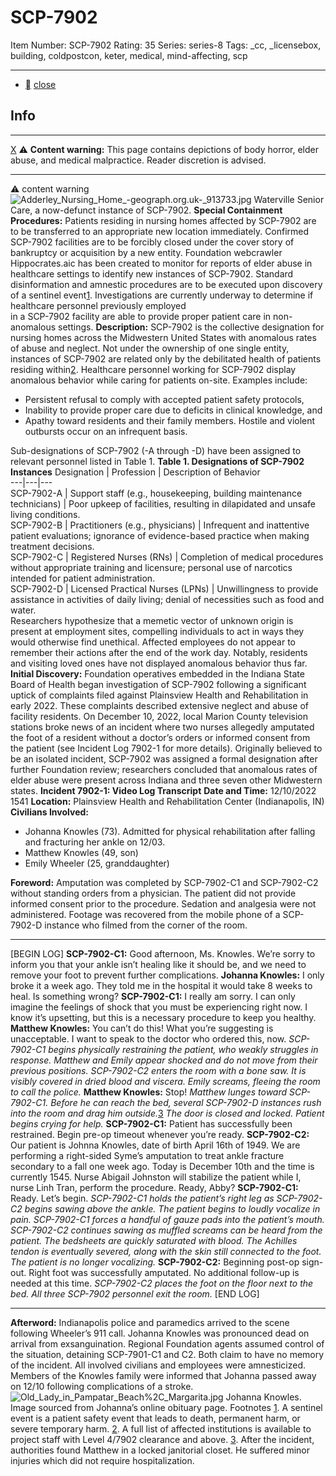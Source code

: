 # SCP-7902
Item Number: SCP-7902
Rating: 35
Series: series-8
Tags: _cc, _licensebox, building, coldpostcon, keter, medical, mind-affecting, scp

---

  * [](javascript:;)
[close](javascript:;)
## Info
* * *
[X](javascript:;)
⚠️ **Content warning:** This page contains depictions of body horror, elder abuse, and medical malpractice. Reader discretion is advised.
* * *

⚠️ content warning 
![Adderley_Nursing_Home_-_geograph.org.uk_-_913733.jpg](https://upload.wikimedia.org/wikipedia/commons/4/4e/Adderley_Nursing_Home_-_geograph.org.uk_-_913733.jpg)
Waterville Senior Care, a now-defunct instance of SCP-7902.
**Special Containment Procedures:** Patients residing in nursing homes affected by SCP-7902 are to be transferred to an appropriate new location immediately.
Confirmed SCP-7902 facilities are to be forcibly closed under the cover story of bankruptcy or acquisition by a new entity.
Foundation webcrawler Hippocrates.aic has been created to monitor for reports of elder abuse in healthcare settings to identify new instances of SCP-7902. Standard disinformation and amnestic procedures are to be executed upon discovery of a sentinel event[1](javascript:;).
Investigations are currently underway to determine if healthcare personnel previously employed  
in a SCP-7902 facility are able to provide proper patient care in non-anomalous settings.
**Description:** SCP-7902 is the collective designation for nursing homes across the Midwestern United States with anomalous rates of abuse and neglect. Not under the ownership of one single entity, instances of SCP-7902 are related only by the debilitated health of patients residing within[2](javascript:;).
Healthcare personnel working for SCP-7902 display anomalous behavior while caring for patients on-site. Examples include:
  * Persistent refusal to comply with accepted patient safety protocols,
  * Inability to provide proper care due to deficits in clinical knowledge, and
  * Apathy toward residents and their family members. Hostile and violent outbursts occur on an infrequent basis.

Sub-designations of SCP-7902 (-A through -D) have been assigned to relevant personnel listed in Table 1.
**Table 1. Designations of SCP-7902 Instances**
Designation | Profession | Description of Behavior  
---|---|---  
SCP-7902-A | Support staff (e.g., housekeeping, building maintenance technicians) | Poor upkeep of facilities, resulting in dilapidated and unsafe living conditions.  
SCP-7902-B | Practitioners (e.g., physicians) | Infrequent and inattentive patient evaluations; ignorance of evidence-based practice when making treatment decisions.  
SCP-7902-C | Registered Nurses (RNs) | Completion of medical procedures without appropriate training and licensure; personal use of narcotics intended for patient administration.  
SCP-7902-D | Licensed Practical Nurses (LPNs) | Unwillingness to provide assistance in activities of daily living; denial of necessities such as food and water.  
Researchers hypothesize that a memetic vector of unknown origin is present at employment sites, compelling individuals to act in ways they would otherwise find unethical. Affected employees do not appear to remember their actions after the end of the work day.
Notably, residents and visiting loved ones have not displayed anomalous behavior thus far.
**Initial Discovery:** Foundation operatives embedded in the Indiana State Board of Health began investigation of SCP-7902 following a significant uptick of complaints filed against Plainsview Health and Rehabilitation in early 2022. These complaints described extensive neglect and abuse of facility residents.
On December 10, 2022, local Marion County television stations broke news of an incident where two nurses allegedly amputated the foot of a resident without a doctor’s orders or informed consent from the patient (see Incident Log 7902-1 for more details).
Originally believed to be an isolated incident, SCP-7902 was assigned a formal designation after further Foundation review; researchers concluded that anomalous rates of elder abuse were present across Indiana and three seven other Midwestern states.
**Incident 7902-1: Video Log Transcript**
**Date and Time:** 12/10/2022 1541
**Location:** Plainsview Health and Rehabilitation Center (Indianapolis, IN)
**Civilians Involved:**
  * Johanna Knowles (73). Admitted for physical rehabilitation after falling and fracturing her ankle on 12/03.
  * Matthew Knowles (49, son)
  * Emily Wheeler (25, granddaughter)

**Foreword:** Amputation was completed by SCP-7902-C1 and SCP-7902-C2 without standing orders from a physician. The patient did not provide informed consent prior to the procedure. Sedation and analgesia were not administered.
Footage was recovered from the mobile phone of a SCP-7902-D instance who filmed from the corner of the room.
* * *
[BEGIN LOG]
**SCP-7902-C1:** Good afternoon, Ms. Knowles. We’re sorry to inform you that your ankle isn’t healing like it should be, and we need to remove your foot to prevent further complications.
**Johanna Knowles:** I only broke it a week ago. They told me in the hospital it would take 8 weeks to heal. Is something wrong?
**SCP-7902-C1:** I really am sorry. I can only imagine the feelings of shock that you must be experiencing right now. I know it’s upsetting, but this is a necessary procedure to keep you healthy.
**Matthew Knowles:** You can’t do this! What you’re suggesting is unacceptable. I want to speak to the doctor who ordered this, now.
_SCP-7902-C1 begins physically restraining the patient, who weakly struggles in response. Matthew and Emily appear shocked and do not move from their previous positions._
_SCP-7902-C2 enters the room with a bone saw. It is visibly covered in dried blood and viscera. Emily screams, fleeing the room to call the police._
**Matthew Knowles:** Stop!
_Matthew lunges toward SCP-7902-C1. Before he can reach the bed, several SCP-7902-D instances rush into the room and drag him outside._[3](javascript:;)
_The door is closed and locked. Patient begins crying for help._
**SCP-7902-C1:** Patient has successfully been restrained. Begin pre-op timeout whenever you’re ready.
**SCP-7902-C2:** Our patient is Johnna Knowles, date of birth April 16th of 1949. We are performing a right-sided Syme’s amputation to treat ankle fracture secondary to a fall one week ago. Today is December 10th and the time is currently 1545. Nurse Abigail Johnston will stabilize the patient while I, nurse Linh Tran, perform the procedure. Ready, Abby?
**SCP-7902-C1:** Ready. Let’s begin.
_SCP-7902-C1 holds the patient’s right leg as SCP-7902-C2 begins sawing above the ankle._
_The patient begins to loudly vocalize in pain. SCP-7902-C1 forces a handful of gauze pads into the patient’s mouth._
_SCP-7902-C2 continues sawing as muffled screams can be heard from the patient. The bedsheets are quickly saturated with blood._
_The Achilles tendon is eventually severed, along with the skin still connected to the foot. The patient is no longer vocalizing._
**SCP-7902-C2:** Beginning post-op sign-out. Right foot was successfully amputated. No additional follow-up is needed at this time.
_SCP-7902-C2 places the foot on the floor next to the bed. All three SCP-7902 personnel exit the room._
[END LOG]
* * *
**Afterword:** Indianapolis police and paramedics arrived to the scene following Wheeler’s 911 call. Johanna Knowles was pronounced dead on arrival from exsanguination.
Regional Foundation agents assumed control of the situation, detaining SCP-7901-C1 and C2. Both claim to have no memory of the incident.
All involved civilians and employees were amnesticized. Members of the Knowles family were informed that Johanna passed away on 12/10 following complications of a stroke.
![Old_Lady_in_Pampatar_Beach%2C_Margarita.jpg](https://upload.wikimedia.org/wikipedia/commons/0/07/Old_Lady_in_Pampatar_Beach%2C_Margarita.jpg)
Johanna Knowles. Image sourced from Johanna’s online obituary page.
Footnotes
[1](javascript:;). A sentinel event is a patient safety event that leads to death, permanent harm, or severe temporary harm.
[2](javascript:;). A full list of affected institutions is available to project staff with Level 4/7902 clearance and above.
[3](javascript:;). After the incident, authorities found Matthew in a locked janitorial closet. He suffered minor injuries which did not require hospitalization.